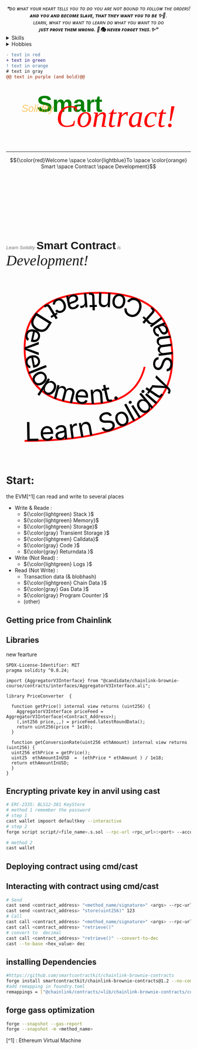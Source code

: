 
<div align="center">
  <i>❝ᴅᴏ ᴡʜᴀᴛ ʏᴏᴜʀ ʜᴇᴀʀᴛ ᴛᴇʟʟꜱ ʏᴏᴜ ᴛᴏ ᴅᴏ ʏᴏᴜ ᴀʀᴇ ɴᴏᴛ ʙᴏᴜɴᴅ ᴛᴏ ꜰᴏʟʟᴏᴡ ᴛʜᴇ ᴏʀᴅᴇʀꜱ!<br><b>ᴀɴᴅ ʏᴏᴜ ᴀɴᴅ ʙᴇᴄᴏᴍᴇ ꜱʟᴀᴠᴇ, ᴛʜᴀᴛ ᴛʜᴇʏ ᴡᴀɴᴛ ʏᴏᴜ ᴛᴏ ʙᴇ ✨🥷</b>.<br>ʟᴇᴀʀɴ, ᴡʜᴀᴛ ʏᴏᴜ ᴡᴀɴᴛ ᴛᴏ ʟᴇᴀʀɴ ᴅᴏ ᴡʜᴀᴛ ʏᴏᴜ ᴡᴀɴᴛ ᴛᴏ ᴅᴏ<br><b>ᴊᴜꜱᴛ ᴘʀᴏᴠᴇ ᴛʜᴇᴍ ᴡʀᴏɴɢ. 🥷🎭 ɴᴇᴠᴇʀ ꜰᴏʀɢᴇᴛ ᴛʜɪꜱ.✨</b>❞</i>
</div> 


 
<details>
  <summary>Skills</summary>
  
- Problem Solving
- Researching & Learning
</details>

<details>
  <summary>Hobbies</summary>
🍽️ 🛌 👨🏻‍💻 🔁 
</br> 

<img src="https://img.shields.io/badge/🌏-Traveling-bottlegreen?&style=plastic&logo=&logoColor=white"/>
<img src="https://img.shields.io/badge/📚-Learning-yellow?&style=plastic&logo=&logoColor=white"/>
<img src="https://img.shields.io/badge/🎮-Video Games-blue?&style=plastic&logo=&logoColor=white"/>

  🌏 Traveling
  📚 Learning
  🎮 Video Games
</details>

```diff
- text in red
+ text in green
! text in orange
# text in gray
@@ text in purple (and bold)@@
```
<svg viewBox="0 0 240 80" xmlns="http://www.w3.org/2000/svg">
  <style>
    .small {
      font: italic 13px sans-serif;
      fill: orange;
      opacity: 0.6;
    }
    .heavy {
      font: bold 30px sans-serif;
      fill: green;
    }
    /* Note that the color of the text is set with the    *
     * fill property, the color property is for HTML only */
    .Rrrrr {
      font: italic 40px serif;
      fill: red;
    }
  </style>
  <text x="40" y="35" class="heavy">Smart</text>
  <text x="20" y="35" class="small">Solidity</text>
  <!-- <text x="55" y="55" class="small">Smart</text> -->
  <text x="65" y="55" class="Rrrrr">Contract!</text>
</svg>


---

$${\color{red}Welcome \space \color{lightblue}To \space \color{orange} Smart \space Contract \space Development}$$
<svg viewBox="-10 -50 240 80" xmlns="http://www.w3.org/2000/svg">
<style>
    .small {
      font: italic 13px sans-serif;
    }
    .heavy {
      font: bold 30px sans-serif;
    }
    .Rrrrr {
      font: italic 40px serif;
      fill: red;
    }
</style>
<text style="x:20; y:35" class="small">Learn Solidity</text>
<text style="x:40; y:35" class="heavy">Smart Contract</text>
<text style="x:55; y:55" class="small">is</text>
<text style="x:65; y:55" class="Rrrrr">Development!</text>

</svg>

<svg viewBox="0 0 100 100" xmlns="http://www.w3.org/2000/svg">
  <!-- to hide the path, it is usually wrapped in a <defs> element -->
  <!-- <defs> -->
  <path
    id="MyPath"
    fill="none"
    stroke="red"
    d="M10,90 Q90,90 90,45 Q90,10 50,10 Q10,10 10,40 Q10,70 45,70 Q70,70 75,50" />
  <!-- </defs> -->
  <text>
    <textPath href="#MyPath">Learn Solidity Smart Contract Development.</textPath>
  </text>
</svg>


# Start:

the EVM[^1] can read and write to several places

- Write & Reade :
  - ${\color{lightgreen} Stack }$
  - ${\color{lightgreen} Memory}$
  - ${\color{lightgreen} Storage}$
  - ${\color{gray} Transient Storage }$
  - ${\color{lightgreen} Calldata}$
  - ${\color{gray} Code }$
  - ${\color{gray} Returndata }$
- Write (Not Read) :
  - ${\color{lightgreen} Logs }$
- Read (Not Write) :
  - Transaction data (& blobhash)
  - ${\color{lightgreen}  Chain Data }$
  - ${\color{gray} Gas Data }$
  - ${\color{gray} Program Counter }$
  - (other)

## Getting price from Chainlink

## Libraries
new fearture 
```solidity
SPDX-License-Identifier: MIT
pragma solidity ^0.8.24;

import {AggregatorV3Interface} from "@candidate/chainlink-brownie-course/contracts/interfaces/AggregatorV3Interface.ali";

library PriceConverter  {

  function getPrice() internal view returns (uint256) {
    AggregatorV3Interface priceFeed = AggregatorV3Interface(<Contract_Address>);
    (,int256 price,,,) = priceFeed.latestRoundData();
    return uint256(price * 1e10);
  }

  function getConversionRate(uint256 ethAmount) internal view returns (uint256) {
  uint256 ethPrice = getPrice();
  uint25  ethAmountInUSD  =  (ethPrice * ethAmount ) / 1e18;
  return ethAmountInUSD;
  }
}
```

## Encrypting private key in anvil using cast

```bash
# ERC-2335: BLS12-381 KeyStore
# method 1 remember the password
# step 1
cast wallet impoort defaultkey --interactive
# step 2
forge script script/<file_name>.s.sol --rpc-url <rpc_url>:<port> --account defaultkey --sender <address_from_step_1> --broadcast -vvvv 

# method 2
cast wallet 
```

## Deploying contract using cmd/cast

## Interacting with contract using cmd/cast

```bash
# Send
cast send <contract_address> "<method_name/signature>" <args> --rpc-url <rpc_url>:<port> --private-key <private_key> 
cast send <contract_address> "store(uint256)" 123
# Call
cast call <contract_address> "<method_name/signature>" <args> --rpc-url <rpc_url>:<port> --private-key <private_key>
cast call <contract_address> "retrieve()" 
# convert to  decimal
cast call <contract_address> "retrieve()" --convert-to-dec
cast --to-base <hex_value> dec

```
## installing Dependencies

```bash
#https://github.com/smartcontractkit/chainlink-brownie-contracts
forge install smartcontractkit/chainlink-brownie-contracts@1.2 --no-commit
#add remapping in foundry.toml 
remappings = ["@chainlink/contracts/=lib/chainlink-brownie-contracts/contracts/"]
```

## forge gass optimization

```bash
forge --snapshot --gas-report 
forge --snapshot -m <method_name>  
```
[^1] : Ethereum Virtual Machine
